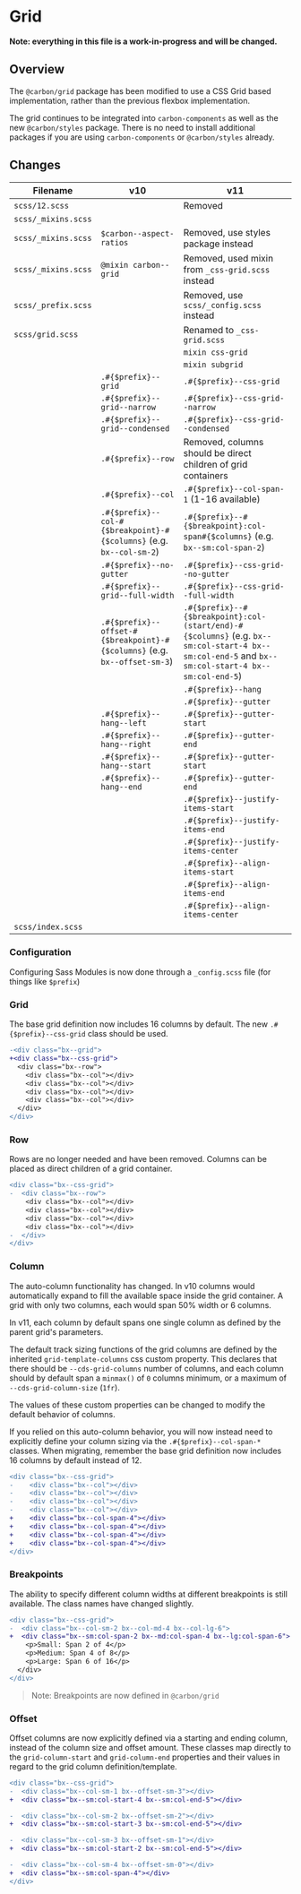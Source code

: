 # Grid

**Note: everything in this file is a work-in-progress and will be changed.**

## Overview

The `@carbon/grid` package has been modified to use a CSS Grid based
implementation, rather than the previous flexbox implementation.

The grid continues to be integrated into `carbon-components` as well as the new
`@carbon/styles` package. There is no need to install additional packages if you
are using `carbon-components` or `@carbon/styles` already.

## Changes

| Filename            | v10                                                                       | v11                                                                                                                                              |
| ------------------- | ------------------------------------------------------------------------- | ------------------------------------------------------------------------------------------------------------------------------------------------ |
| `scss/12.scss`      |                                                                           | Removed                                                                                                                                          |
| `scss/_mixins.scss` |                                                                           |                                                                                                                                                  |
| `scss/_mixins.scss` | `$carbon--aspect-ratios`                                                  | Removed, use styles package instead                                                                                                              |
| `scss/_mixins.scss` | `@mixin carbon--grid`                                                     | Removed, used mixin from `_css-grid.scss` instead                                                                                                |
| `scss/_prefix.scss` |                                                                           | Removed, use `scss/_config.scss` instead                                                                                                         |
| `scss/grid.scss`    |                                                                           | Renamed to `_css-grid.scss`                                                                                                                      |
|                     |                                                                           | `mixin css-grid`                                                                                                                                 |
|                     |                                                                           | `mixin subgrid`                                                                                                                                  |
|                     | `.#{$prefix}--grid`                                                       | `.#{$prefix}--css-grid`                                                                                                                          |
|                     | `.#{$prefix}--grid--narrow`                                               | `.#{$prefix}--css-grid--narrow`                                                                                                                  |
|                     | `.#{$prefix}--grid--condensed`                                            | `.#{$prefix}--css-grid--condensed`                                                                                                               |
|                     | `.#{$prefix}--row`                                                        | Removed, columns should be direct children of grid containers                                                                                    |
|                     | `.#{$prefix}--col`                                                        | `.#{$prefix}--col-span-1` (1-16 available)                                                                                                       |
|                     | `.#{$prefix}--col-#{$breakpoint}-#{$columns}` (e.g. `bx--col-sm-2`)       | `.#{$prefix}--#{$breakpoint}:col-span#{$columns}` (e.g. `bx--sm:col-span-2`)                                                                     |
|                     | `.#{$prefix}--no-gutter`                                                  | `.#{$prefix}--css-grid--no-gutter`                                                                                                               |
|                     | `.#{$prefix}--grid--full-width`                                           | `.#{$prefix}--css-grid--full-width`                                                                                                              |
|                     | `.#{$prefix}--offset-#{$breakpoint}-#{$columns}` (e.g. `bx--offset-sm-3`) | `.#{$prefix}--#{$breakpoint}:col-(start/end)-#{$columns}` (e.g. `bx--sm:col-start-4 bx--sm:col-end-5` and `bx--sm:col-start-4 bx--sm:col-end-5`) |
|                     |                                                                           | `.#{$prefix}--hang`                                                                                                                              |
|                     |                                                                           | `.#{$prefix}--gutter`                                                                                                                            |
|                     | `.#{$prefix}--hang--left`                                                 | `.#{$prefix}--gutter-start`                                                                                                                      |
|                     | `.#{$prefix}--hang--right`                                                | `.#{$prefix}--gutter-end`                                                                                                                        |
|                     | `.#{$prefix}--hang--start`                                                | `.#{$prefix}--gutter-start`                                                                                                                      |
|                     | `.#{$prefix}--hang--end`                                                  | `.#{$prefix}--gutter-end`                                                                                                                        |
|                     |                                                                           | `.#{$prefix}--justify-items-start`                                                                                                               |
|                     |                                                                           | `.#{$prefix}--justify-items-end`                                                                                                                 |
|                     |                                                                           | `.#{$prefix}--justify-items-center`                                                                                                              |
|                     |                                                                           | `.#{$prefix}--align-items-start`                                                                                                                 |
|                     |                                                                           | `.#{$prefix}--align-items-end`                                                                                                                   |
|                     |                                                                           | `.#{$prefix}--align-items-center`                                                                                                                |
| `scss/index.scss`   |                                                                           |                                                                                                                                                  |

### Configuration

Configuring Sass Modules is now done through a `_config.scss` file (for things
like `$prefix`)

### Grid

The base grid definition now includes 16 columns by default. The new
`.#{$prefix}--css-grid` class should be used.

```diff
-<div class="bx--grid">
+<div class="bx--css-grid">
  <div class="bx--row">
    <div class="bx--col"></div>
    <div class="bx--col"></div>
    <div class="bx--col"></div>
    <div class="bx--col"></div>
  </div>
</div>
```

### Row

Rows are no longer needed and have been removed. Columns can be placed as direct
children of a grid container.

```diff
<div class="bx--css-grid">
-  <div class="bx--row">
    <div class="bx--col"></div>
    <div class="bx--col"></div>
    <div class="bx--col"></div>
    <div class="bx--col"></div>
-  </div>
</div>
```

### Column

The auto-column functionality has changed. In v10 columns would automatically
expand to fill the available space inside the grid container. A grid with only
two columns, each would span 50% width or 6 columns.

In v11, each column by default spans one single column as defined by the parent
grid's parameters.

The default track sizing functions of the grid columns are defined by the
inherited `grid-template-columns` css custom property. This declares that there
should be `--cds-grid-columns` number of columns, and each column should by
default span a `minmax()` of `0` columns minimum, or a maximum of
`--cds-grid-column-size` (`1fr`).

The values of these custom properties can be changed to modify the default
behavior of columns.

If you relied on this auto-column behavior, you will now instead need to
explicitly define your column sizing via the `.#{$prefix}--col-span-*` classes.
When migrating, remember the base grid definition now includes 16 columns by
default instead of 12.

```diff
<div class="bx--css-grid">
-    <div class="bx--col"></div>
-    <div class="bx--col"></div>
-    <div class="bx--col"></div>
-    <div class="bx--col"></div>
+    <div class="bx--col-span-4"></div>
+    <div class="bx--col-span-4"></div>
+    <div class="bx--col-span-4"></div>
+    <div class="bx--col-span-4"></div>
</div>
```

### Breakpoints

The ability to specify different column widths at different breakpoints is still
available. The class names have changed slightly.

```diff
<div class="bx--css-grid">
-  <div class="bx--col-sm-2 bx--col-md-4 bx--col-lg-6">
+  <div class="bx--sm:col-span-2 bx--md:col-span-4 bx--lg:col-span-6">
    <p>Small: Span 2 of 4</p>
    <p>Medium: Span 4 of 8</p>
    <p>Large: Span 6 of 16</p>
  </div>
</div>
```

> Note: Breakpoints are now defined in `@carbon/grid`

### Offset

Offset columns are now explicitly defined via a starting and ending column,
instead of the column size and offset amount. These classes map directly to the
`grid-column-start` and `grid-column-end` properties and their values in regard
to the grid column definition/template.

```diff
<div class="bx--css-grid">
-  <div class="bx--col-sm-1 bx--offset-sm-3"></div>
+  <div class="bx--sm:col-start-4 bx--sm:col-end-5"></div>

-  <div class="bx--col-sm-2 bx--offset-sm-2"></div>
+  <div class="bx--sm:col-start-3 bx--sm:col-end-5"></div>

-  <div class="bx--col-sm-3 bx--offset-sm-1"></div>
+  <div class="bx--sm:col-start-2 bx--sm:col-end-5"></div>

-  <div class="bx--col-sm-4 bx--offset-sm-0"></div>
+  <div class="bx--sm:col-span-4"></div>
</div>
```
